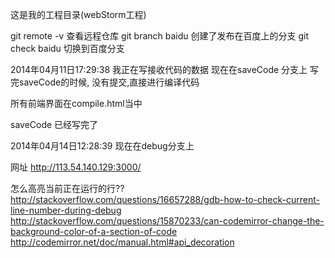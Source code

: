 

这是我的工程目录(webStorm工程)


git remote -v 查看远程仓库
git branch baidu 创建了发布在百度上的分支
git check baidu 切换到百度分支

2014年04月11日17:29:38
我正在写接收代码的数据
现在在saveCode 分支上
写完saveCode的时候, 没有提交,直接进行编译代码

所有前端界面在compile.html当中

saveCode 已经写完了

2014年04月14日12:28:39
现在在debug分支上

网址
http://113.54.140.129:3000/

怎么高亮当前正在运行的行??
http://stackoverflow.com/questions/16657288/gdb-how-to-check-current-line-number-during-debug
http://stackoverflow.com/questions/15870233/can-codemirror-change-the-background-color-of-a-section-of-code
http://codemirror.net/doc/manual.html#api_decoration